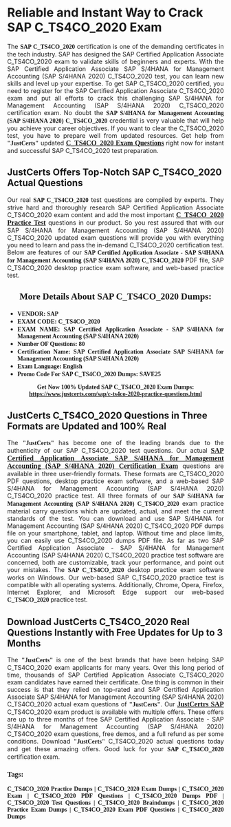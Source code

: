 <h1><strong>Reliable and Instant Way to Crack SAP C_TS4CO_2020 Exam</strong></h1>

<p style="text-align: justify;">The <span style="font-family:Georgia,serif;"><strong>SAP C_TS4CO_2020</strong></span> certification is one of the demanding certificates in the tech industry. SAP has designed the SAP Certified Application Associate C_TS4CO_2020 exam to validate skills of beginners and experts. With the SAP Certified Application Associate SAP S/4HANA for Management Accounting (SAP S/4HANA 2020) C_TS4CO_2020 test, you can learn new skills and level up your expertise. To get SAP C_TS4CO_2020 certified, you need to register for the SAP Certified Application Associate C_TS4CO_2020 exam and put all efforts to crack this challenging SAP S/4HANA for Management Accounting (SAP S/4HANA 2020) C_TS4CO_2020 certification exam. No doubt the <span style="font-family:Georgia,serif;"><strong>SAP S/4HANA for Management Accounting (SAP S/4HANA 2020) C_TS4CO_2020</strong></span> credential is very valuable that will help you achieve your career objectives. If you want to clear the C_TS4CO_2020 test, you have to prepare well from updated resources. Get help from <span style="font-size:14px;"><span style="font-family:Georgia,serif;"><strong>"JustCerts"</strong></span></span> updated <a href="https://www.justcerts.com/sap/c-ts4co-2020-practice-questions.html"><span style="font-size:16px;"><span style="font-family:Georgia,serif;"><strong>C_TS4CO_2020 Exam Questions</strong></span></span></a> right now for instant and successful SAP C_TS4CO_2020 test preparation.</p>

<h2><strong>JustCerts Offers Top-Notch SAP C_TS4CO_2020 Actual Questions </strong></h2>

<p style="text-align: justify;">Our real <span style="font-family:Georgia,serif;"><strong>SAP C_TS4CO_2020</strong></span> test questions are compiled by experts. They strive hard and thoroughly research SAP Certified Application Associate C_TS4CO_2020 exam content and add the most important <a href="https://www.justcerts.com/sap/c-ts4co-2020-practice-questions.html"><span style="font-size:16px;"><span style="font-family:Georgia,serif;"><strong>C_TS4CO_2020 Practice Test</strong></span></span></a> questions in our product. So you rest assured that with our SAP S/4HANA for Management Accounting (SAP S/4HANA 2020) C_TS4CO_2020 updated exam questions will provide you with everything you need to learn and pass the in-demand C_TS4CO_2020 certification test. Below are features of our <span style="font-family:Georgia,serif;"><strong>SAP Certified Application Associate - SAP S/4HANA for Management Accounting (SAP S/4HANA 2020) C_TS4CO_2020</strong></span> PDF file, SAP C_TS4CO_2020 desktop practice exam software, and web-based practice test.</p>

<h2 style="text-align: center;"><strong><span style="font-family:Georgia,serif;">More Details About SAP C_TS4CO_2020 Dumps:</span></strong></h2>

<ul>
	<li style="text-align: justify;"><span style="font-size:14px;"><span style="font-family:Georgia,serif;"><strong>VENDOR: SAP</strong></span></span></li>
	<li style="text-align: justify;"><span style="font-size:14px;"><span style="font-family:Georgia,serif;"><strong>EXAM CODE: C_TS4CO_2020</strong></span></span></li>
	<li style="text-align: justify;"><span style="font-size:14px;"><span style="font-family:Georgia,serif;"><strong>EXAM NAME: SAP Certified Application Associate - SAP S/4HANA for Management Accounting (SAP S/4HANA 2020)</strong></span></span></li>
	<li style="text-align: justify;"><span style="font-size:14px;"><span style="font-family:Georgia,serif;"><strong>Number OF Questions: 80</strong></span></span></li>
	<li style="text-align: justify;"><span style="font-size:14px;"><span style="font-family:Georgia,serif;"><strong>Certification Name: SAP Certified Application Associate SAP S/4HANA for Management Accounting (SAP S/4HANA 2020)</strong></span></span></li>
	<li style="text-align: justify;"><span style="font-size:14px;"><span style="font-family:Georgia,serif;"><strong>Exam Language: English</strong></span></span></li>
	<li style="text-align: justify;"><span style="font-size:14px;"><span style="font-family:Georgia,serif;"><strong>Promo Code For SAP C_TS4CO_2020 Dumps: SAVE25</strong></span></span></li>
</ul>

<p style="text-align: center;"><strong><span style="font-family:Georgia,serif;"><span style="font-size:14px;">Get Now 100% Updated SAP C_TS4CO_2020 Exam Dumps:</span> <a href="https://www.justcerts.com/sap/c-ts4co-2020-practice-questions.html">https://www.justcerts.com/sap/c-ts4co-2020-practice-questions.html</a></span></strong></p>

<h2><strong>JustCerts C_TS4CO_2020 Questions in Three Formats are Updated and 100% Real</strong></h2>

<p style="text-align: justify;">The <span style="font-size:14px;"><span style="font-family:Georgia,serif;"><strong>"JustCerts"</strong></span></span> has become one of the leading brands due to the authenticity of our SAP C_TS4CO_2020 test questions. Our actual <a href="https://www.justcerts.com/sap/sap-certified-application-associate-certification-exams.html"><span style="font-size:16px;"><span style="font-family:Georgia,serif;"><strong>SAP Certified Application Associate SAP S/4HANA for Management Accounting (SAP S/4HANA 2020) Certification Exam</strong></span></span></a> questions are available in three user-friendly formats. These formats are C_TS4CO_2020 PDF questions, desktop practice exam software, and a web-based SAP S/4HANA for Management Accounting (SAP S/4HANA 2020) C_TS4CO_2020 practice test. All three formats of our <strong><span style="font-family:Georgia,serif;">SAP S/4HANA for Management Accounting (SAP S/4HANA 2020) C_TS4CO_2020</span></strong> exam practice material carry questions which are updated, actual, and meet the current standards of the test. You can download and use SAP S/4HANA for Management Accounting (SAP S/4HANA 2020) C_TS4CO_2020 PDF dumps file on your smartphone, tablet, and laptop. Without time and place limits, you can easily use C_TS4CO_2020 dumps PDF file. As far as two SAP Certified Application Associate - SAP S/4HANA for Management Accounting (SAP S/4HANA 2020) C_TS4CO_2020 practice test software are concerned, both are customizable, track your performance, and point out your mistakes. The <span style="font-family:Georgia,serif;"><strong>SAP C_TS4CO_2020</strong></span> desktop practice exam software works on Windows. Our web-based SAP C_TS4CO_2020 practice test is compatible with all operating systems. Additionally, Chrome, Opera, Firefox, Internet Explorer, and Microsoft Edge support our web-based <span style="font-family:Georgia,serif;"><strong>C_TS4CO_2020 </strong></span> practice test.</p>

<h2><strong>Download JustCerts C_TS4CO_2020 Real Questions Instantly with Free Updates for Up to 3 Months</strong></h2>

<p style="text-align: justify;">The <span style="font-family:Georgia,serif;"><span style="font-size:14px;"><strong>"JustCerts"</strong></span></span> is one of the best brands that have been helping SAP C_TS4CO_2020 exam applicants for many years. Over this long period of time, thousands of SAP Certified Application Associate C_TS4CO_2020 exam candidates have earned their certificate. One thing is common in their success is that they relied on top-rated and SAP Certified Application Associate SAP S/4HANA for Management Accounting (SAP S/4HANA 2020) C_TS4CO_2020 actual exam questions of <span style="font-family:Georgia,serif;"><span style="font-size:14px;"><strong>"JustCerts"</strong></span></span>. Our <a href="https://www.justcerts.com/sap-certification-exams.html"><span style="font-size:16px;"><span style="font-family:Georgia,serif;"><strong>JustCertrs SAP</strong></span></span></a> C_TS4CO_2020 exam product is available with multiple offers. These offers are up to three months of free SAP Certified Application Associate - SAP S/4HANA for Management Accounting (SAP S/4HANA 2020) C_TS4CO_2020 exam questions, free demos, and a full refund as per some conditions. Download <span style="font-family:Georgia,serif;"><span style="font-size:14px;"><strong>"JustCerts"</strong></span></span> C_TS4CO_2020 actual questions today and get these amazing offers. Good luck for your <span style="font-family:Georgia,serif;"><strong>SAP C_TS4CO_2020</strong></span> certification exam.</p>

<h3 style="text-align: justify;"><span style="font-family:Georgia,serif;"><strong>Tags:</strong></span></h3>

<p style="text-align: justify;"><span style="font-family:Georgia,serif;"><strong>C_TS4CO_2020 Practice Dumps | C_TS4CO_2020 Exam Dumps | C_TS4CO_2020 Exam | C_TS4CO_2020 PDF Questions | C_TS4CO_2020 Dumps PDF | C_TS4CO_2020 Test Questions | C_TS4CO_2020 Braindumps | C_TS4CO_2020 Practice Exam Dumps | C_TS4CO_2020 Exam PDF Questions | C_TS4CO_2020 Dumps</strong></span></p>
